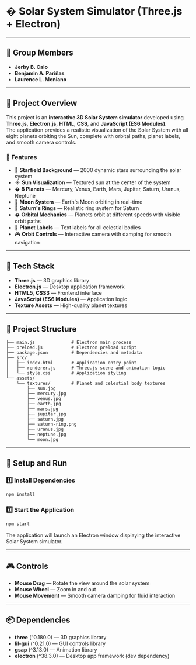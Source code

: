 # � Solar System Simulator (Three.js + Electron)

---

## 👥 Group Members

- **Jerby B. Calo**
- **Benjamin A. Pariñas**
- **Laurence L. Meniano**

---

## 📘 Project Overview

This project is an **interactive 3D Solar System simulator** developed using **Three.js**, **Electron.js**, **HTML**, **CSS**, and **JavaScript (ES6 Modules)**.  
The application provides a realistic visualization of the Solar System with all eight planets orbiting the Sun, complete with orbital paths, planet labels, and smooth camera controls.

### 🎯 Features

- 🌟 **Starfield Background** — 2000 dynamic stars surrounding the solar system
- ☀️ **Sun Visualization** — Textured sun at the center of the system
- � **8 Planets** — Mercury, Venus, Earth, Mars, Jupiter, Saturn, Uranus, Neptune
- 🌙 **Moon System** — Earth's Moon orbiting in real-time
- 💫 **Saturn's Rings** — Realistic ring system for Saturn
- � **Orbital Mechanics** — Planets orbit at different speeds with visible orbit paths
- 🷺 **Planet Labels** — Text labels for all celestial bodies
- 🎮 **Orbit Controls** — Interactive camera with damping for smooth navigation

---

## 🧩 Tech Stack

- **Three.js** — 3D graphics library
- **Electron.js** — Desktop application framework
- **HTML5**, **CSS3** — Frontend interface
- **JavaScript (ES6 Modules)** — Application logic
- **Texture Assets** — High-quality planet textures

---

## 📂 Project Structure

```
├── main.js              # Electron main process
├── preload.js           # Electron preload script
├── package.json         # Dependencies and metadata
├── src/
│   ├── index.html       # Application entry point
│   ├── renderer.js      # Three.js scene and animation logic
│   └── style.css        # Application styling
└── assets/
    └── textures/        # Planet and celestial body textures
        ├── sun.jpg
        ├── mercury.jpg
        ├── venus.jpg
        ├── earth.jpg
        ├── mars.jpg
        ├── jupiter.jpg
        ├── saturn.jpg
        ├── saturn-ring.png
        ├── uranus.jpg
        ├── neptune.jpg
        └── moon.jpg
```

---

## 🚀 Setup and Run

### 1️⃣ Install Dependencies

```bash
npm install
```

### 2️⃣ Start the Application

```bash
npm start
```

The application will launch an Electron window displaying the interactive Solar System simulator.

---

## 🎮 Controls

- **Mouse Drag** — Rotate the view around the solar system
- **Mouse Wheel** — Zoom in and out
- **Mouse Movement** — Smooth camera damping for fluid interaction

---

## 📦 Dependencies

- **three** (^0.180.0) — 3D graphics library
- **lil-gui** (^0.21.0) — GUI controls library
- **gsap** (^3.13.0) — Animation library
- **electron** (^38.3.0) — Desktop app framework (dev dependency)
